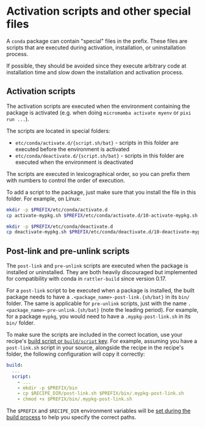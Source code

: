 # Activation scripts and other special files

A `conda` package can contain "special" files in the prefix. These files are scripts that are executed during activation, installation, or uninstallation process.

If possible, they should be avoided since they execute arbitrary code at installation time and slow down the installation and activation process.

## Activation scripts

The activation scripts are executed when the environment containing the package is activated (e.g. when doing `micromamba activate myenv` or `pixi run ...`).

The scripts are located in special folders:

- `etc/conda/activate.d/{script.sh/bat}` - scripts in this folder are executed before the environment is activated
- `etc/conda/deactivate.d/{script.sh/bat}` - scripts in this folder are executed when the environment is deactivated

The scripts are executed in lexicographical order, so you can prefix them with numbers to control the order of execution.

To add a script to the package, just make sure that you install the file in this folder. For
example, on Linux:

```sh
mkdir -p $PREFIX/etc/conda/activate.d
cp activate-mypkg.sh $PREFIX/etc/conda/activate.d/10-activate-mypkg.sh

mkdir -p $PREFIX/etc/conda/deactivate.d
cp deactivate-mypkg.sh $PREFIX/etc/conda/deactivate.d/10-deactivate-mypkg.sh
```

## Post-link and pre-unlink scripts

The `post-link` and `pre-unlink` scripts are executed when the package is installed or uninstalled. They are both heavily discouraged but implemented for compatibility with conda in `rattler-build` since version 0.17.

For a `post-link` script to be executed when a package is installed, the built package needs to have a `.<package_name>-post-link.{sh/bat}` in its `bin/` folder. The same is applicable for `pre-unlink` scripts, just with the name `.<package_name>-pre-unlink.{sh/bat}` (note the leading period). For example, for a package `mypkg`, you would need to have a `.mypkg-post-link.sh` in its `bin/` folder.

To make sure the scripts are included in the correct location, use your recipe's [build script or `build/script` key](build_script.md). For example, assuming you have a `post-link.sh` script in your source, alongside the recipe in the recipe's folder, the following configuration will copy it correctly:

```yaml
build:
  ...
  script:
    - ...
    - mkdir -p $PREFIX/bin
    - cp $RECIPE_DIR/post-link.sh $PREFIX/bin/.mypkg-post-link.sh
    - chmod +x $PREFIX/bin/.mypkg-post-link.sh
```

The `$PREFIX` and `$RECIPE_DIR` environment variables will be [set during the build process](build_script.md#environment-variables) to help you specify the correct paths.
